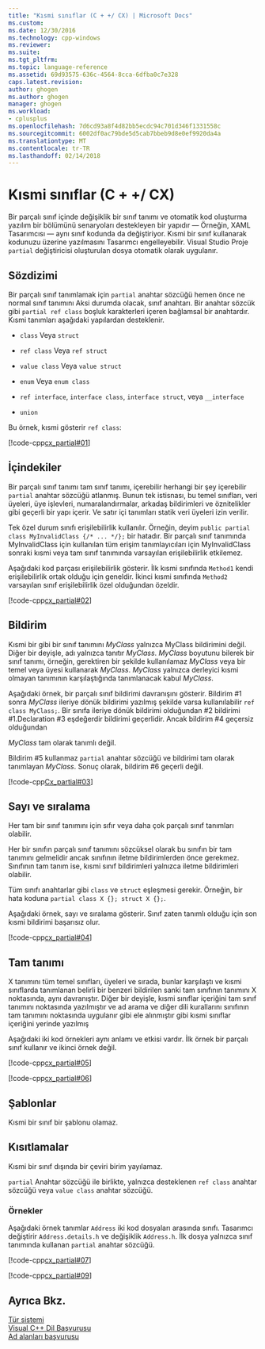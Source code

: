 ```yaml
---
title: "Kısmi sınıflar (C + +/ CX) | Microsoft Docs"
ms.custom: 
ms.date: 12/30/2016
ms.technology: cpp-windows
ms.reviewer: 
ms.suite: 
ms.tgt_pltfrm: 
ms.topic: language-reference
ms.assetid: 69d93575-636c-4564-8cca-6dfba0c7e328
caps.latest.revision: 
author: ghogen
ms.author: ghogen
manager: ghogen
ms.workload:
- cplusplus
ms.openlocfilehash: 7d6cd93a8f4d82bb5ecdc94c701d346f1331558c
ms.sourcegitcommit: 6002df0ac79bde5d5cab7bbeb9d8e0ef9920da4a
ms.translationtype: MT
ms.contentlocale: tr-TR
ms.lasthandoff: 02/14/2018
---
```

# <a name="partial-classes-ccx"></a>Kısmi sınıflar (C + +/ CX)
Bir parçalı sınıf içinde değişiklik bir sınıf tanımı ve otomatik kod oluşturma yazılım bir bölümünü senaryoları destekleyen bir yapıdır — Örneğin, XAML Tasarımcısı — aynı sınıf kodunda da değiştiriyor. Kısmi bir sınıf kullanarak kodunuzu üzerine yazılmasını Tasarımcı engelleyebilir. Visual Studio Proje `partial` değiştiricisi oluşturulan dosya otomatik olarak uygulanır.  
  
## <a name="syntax"></a>Sözdizimi  
 Bir parçalı sınıf tanımlamak için `partial` anahtar sözcüğü hemen önce ne normal sınıf tanımını Aksi durumda olacak, sınıf anahtarı. Bir anahtar sözcük gibi `partial ref class` boşluk karakterleri içeren bağlamsal bir anahtardır. Kısmi tanımları aşağıdaki yapılardan desteklenir.  
  
-   `class` Veya `struct`  
  
-   `ref class` Veya `ref struct`  
  
-   `value class` Veya `value struct`  
  
-   `enum` Veya `enum class`  
  
-   `ref interface`, `interface class`, `interface struct`, veya `__interface`  
  
-   `union`  
  
 Bu örnek, kısmi gösterir `ref class`:  
  
 [!code-cpp[cx_partial#01](../cppcx/codesnippet/CPP/partialclassexample/class1.h#01)]  
  
## <a name="contents"></a>İçindekiler  
 Bir parçalı sınıf tanımı tam sınıf tanımı, içerebilir herhangi bir şey içerebilir `partial` anahtar sözcüğü atlanmış. Bunun tek istisnası, bu temel sınıfları, veri üyeleri, üye işlevleri, numaralandırmalar, arkadaş bildirimleri ve öznitelikler gibi geçerli bir yapı içerir. Ve satır içi tanımları statik veri üyeleri izin verilir.  
  
 Tek özel durum sınıfı erişilebilirlik kullanılır. Örneğin, deyim `public partial class MyInvalidClass {/* ... */};` bir hatadır. Bir parçalı sınıf tanımında MyInvalidClass için kullanılan tüm erişim tanımlayıcıları için MyInvalidClass sonraki kısmi veya tam sınıf tanımında varsayılan erişilebilirlik etkilemez.  
  
 Aşağıdaki kod parçası erişilebilirlik gösterir. İlk kısmi sınıfında `Method1` kendi erişilebilirlik ortak olduğu için geneldir. İkinci kısmi sınıfında `Method2` varsayılan sınıf erişilebilirlik özel olduğundan özeldir.  
  
 [!code-cpp[cx_partial#02](../cppcx/codesnippet/CPP/partialclassexample/class1.h#02)]  
  
## <a name="declaration"></a>Bildirim  
 Kısmi bir gibi bir sınıf tanımını *MyClass* yalnızca MyClass bildirimini değil. Diğer bir deyişle, adı yalnızca tanıtır *MyClass*. *MyClass* boyutunu bilerek bir sınıf tanımı, örneğin, gerektiren bir şekilde kullanılamaz *MyClass* veya bir temel veya üyesi kullanarak *MyClass*. *MyClass* yalnızca derleyici kısmi olmayan tanımının karşılaştığında tanımlanacak kabul *MyClass*.  
  
 Aşağıdaki örnek, bir parçalı sınıf bildirimi davranışını gösterir. Bildirim #1 sonra *MyClass* ileriye dönük bildirimi yazılmış şekilde varsa kullanılabilir `ref class MyClass;`. Bir sınıfa ileriye dönük bildirimi olduğundan #2 bildirimi #1.Declaration #3 eşdeğerdir bildirimi geçerlidir. Ancak bildirim #4 geçersiz olduğundan  
  
 *MyClass* tam olarak tanımlı değil.  
  
 Bildirim #5 kullanmaz `partial` anahtar sözcüğü ve bildirimi tam olarak tanımlayan *MyClass*. Sonuç olarak, bildirim #6 geçerli değil.  
  
 [!code-cpp[Cx_partial#03](../cppcx/codesnippet/CPP/partialclassexample/class1.h#03)]  
  
## <a name="number-and-ordering"></a>Sayı ve sıralama  
 Her tam bir sınıf tanımını için sıfır veya daha çok parçalı sınıf tanımları olabilir.  
  
 Her bir sınıfın parçalı sınıf tanımını sözcüksel olarak bu sınıfın bir tam tanımını gelmelidir ancak sınıfının iletme bildirimlerden önce gerekmez. Sınıfının tam tanım ise, kısmi sınıf bildirimleri yalnızca iletme bildirimleri olabilir.  
  
 Tüm sınıfı anahtarlar gibi `class` ve `struct` eşleşmesi gerekir. Örneğin, bir hata koduna `partial class X {}; struct X {};`.  
  
 Aşağıdaki örnek, sayı ve sıralama gösterir. Sınıf zaten tanımlı olduğu için son kısmi bildirimi başarısız olur.  
  
 [!code-cpp[cx_partial#04](../cppcx/codesnippet/CPP/partialclassexample/class1.h#04)]  
  
## <a name="full-definition"></a>Tam tanımı  
 X tanımını tüm temel sınıfları, üyeleri ve sırada, bunlar karşılaştı ve kısmi sınıflarda tanımlanan belirli bir benzeri bildirilen sanki tam sınıfının tanımını X noktasında, aynı davranıştır. Diğer bir deyişle, kısmi sınıflar içeriğini tam sınıf tanımını noktasında yazılmıştır ve ad arama ve diğer dili kurallarını sınıfının tam tanımını noktasında uygulanır gibi ele alınmıştır gibi kısmi sınıflar içeriğini yerinde yazılmış  
  
 Aşağıdaki iki kod örnekleri aynı anlamı ve etkisi vardır. İlk örnek bir parçalı sınıf kullanır ve ikinci örnek değil.  
  
 [!code-cpp[cx_partial#05](../cppcx/codesnippet/CPP/partialclassexample/class1.h#05)]  
  
 [!code-cpp[cx_partial#06](../cppcx/codesnippet/CPP/partialclassexample/class1.h#06)]  
  
## <a name="templates"></a>Şablonlar  
 Kısmi bir sınıf bir şablonu olamaz.  
  
## <a name="restrictions"></a>Kısıtlamalar  
 Kısmi bir sınıf dışında bir çeviri birim yayılamaz.  
  
 `partial` Anahtar sözcüğü ile birlikte, yalnızca desteklenen `ref class` anahtar sözcüğü veya `value class` anahtar sözcüğü.  
  
### <a name="examples"></a>Örnekler  
 Aşağıdaki örnek tanımlar `Address` iki kod dosyaları arasında sınıfı. Tasarımcı değiştirir `Address.details.h` ve değişiklik `Address.h`. İlk dosya yalnızca sınıf tanımında kullanan `partial` anahtar sözcüğü.  
  
 [!code-cpp[cx_partial#07](../cppcx/codesnippet/CPP/partialclassexample/address.details.h#07)]  
  
 [!code-cpp[cx_partial#09](../cppcx/codesnippet/CPP/partialclassexample/address.h#09)]  
  
## <a name="see-also"></a>Ayrıca Bkz.  
 [Tür sistemi](../cppcx/type-system-c-cx.md)   
 [Visual C++ Dil Başvurusu](../cppcx/visual-c-language-reference-c-cx.md)   
 [Ad alanları başvurusu](../cppcx/namespaces-reference-c-cx.md)